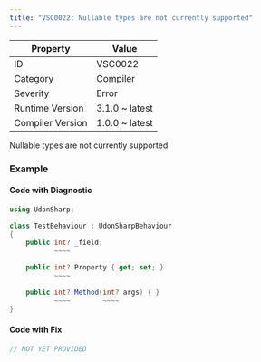 ```yaml
---
title: "VSC0022: Nullable types are not currently supported"
---
```


| Property         | Value          |
| ---------------- | -------------- |
| ID               | VSC0022        |
| Category         | Compiler       |
| Severity         | Error          |
| Runtime Version  | 3.1.0 ~ latest |
| Compiler Version | 1.0.0 ~ latest |

Nullable types are not currently supported

### Example

#### Code with Diagnostic

```csharp
using UdonSharp;

class TestBehaviour : UdonSharpBehaviour
{
    public int? _field;
           ~~~~

    public int? Property { get; set; }
           ~~~~

    public int? Method(int? args) { }
           ~~~~        ~~~~
}
```

#### Code with Fix

```csharp
// NOT YET PROVIDED
```
